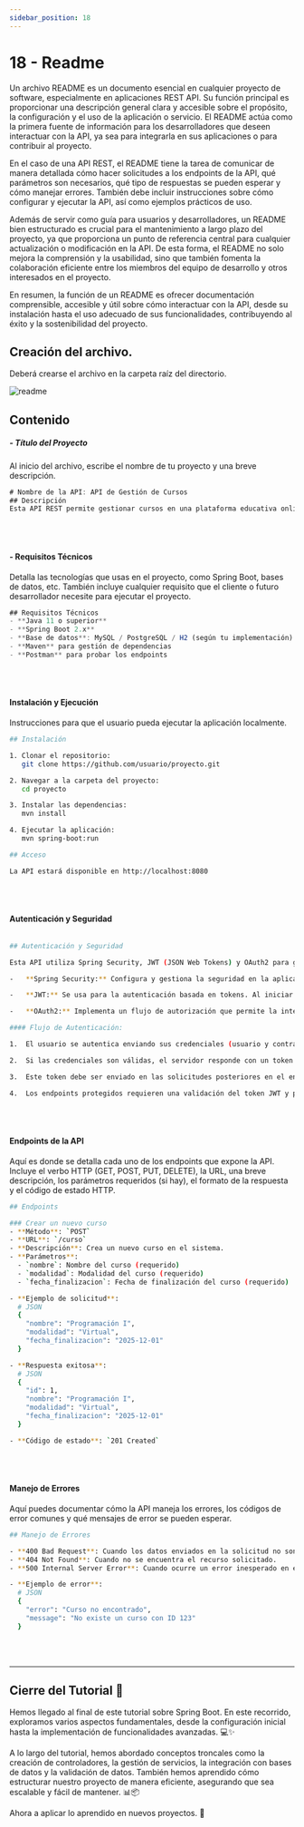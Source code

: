 ```yaml
---
sidebar_position: 18
---
```


# 18 - Readme

Un archivo README es un documento esencial en cualquier proyecto de software, especialmente en aplicaciones REST API. Su función principal es proporcionar una descripción general clara y accesible sobre el propósito, la configuración y el uso de la aplicación o servicio. El README actúa como la primera fuente de información para los desarrolladores que deseen interactuar con la API, ya sea para integrarla en sus aplicaciones o para contribuir al proyecto.

En el caso de una API REST, el README tiene la tarea de comunicar de manera detallada cómo hacer solicitudes a los endpoints de la API, qué parámetros son necesarios, qué tipo de respuestas se pueden esperar y cómo manejar errores. También debe incluir instrucciones sobre cómo configurar y ejecutar la API, así como ejemplos prácticos de uso.

Además de servir como guía para usuarios y desarrolladores, un README bien estructurado es crucial para el mantenimiento a largo plazo del proyecto, ya que proporciona un punto de referencia central para cualquier actualización o modificación en la API. De esta forma, el README no solo mejora la comprensión y la usabilidad, sino que también fomenta la colaboración eficiente entre los miembros del equipo de desarrollo y otros interesados en el proyecto.

En resumen, la función de un README es ofrecer documentación comprensible, accesible y útil sobre cómo interactuar con la API, desde su instalación hasta el uso adecuado de sus funcionalidades, contribuyendo al éxito y la sostenibilidad del proyecto.

## Creación del archivo.

Deberá crearse el archivo en la carpeta raíz del directorio.

![readme](/img/readme.png)


## Contenido

##### - Título del Proyecto

Al inicio del archivo, escribe el nombre de tu proyecto y una breve descripción.

```jsx title="readme"
# Nombre de la API: API de Gestión de Cursos
## Descripción
Esta API REST permite gestionar cursos en una plataforma educativa online, permitiendo operaciones como creación, actualización, eliminación y obtención de información de cursos.


```

<br/><br/>


#### -  Requisitos Técnicos

Detalla las tecnologías que usas en el proyecto, como Spring Boot, bases de datos, etc. También incluye cualquier requisito que el cliente o futuro desarrollador necesite para ejecutar el proyecto.

```jsx title="readme"
## Requisitos Técnicos
- **Java 11 o superior**
- **Spring Boot 2.x**
- **Base de datos**: MySQL / PostgreSQL / H2 (según tu implementación)
- **Maven** para gestión de dependencias
- **Postman** para probar los endpoints

```
<br/><br/>



####  Instalación y Ejecución

Instrucciones para que el usuario pueda ejecutar la aplicación localmente.


```bash title="readme"
## Instalación

1. Clonar el repositorio:
   git clone https://github.com/usuario/proyecto.git

2. Navegar a la carpeta del proyecto:
   cd proyecto

3. Instalar las dependencias:
   mvn install

4. Ejecutar la aplicación:
   mvn spring-boot:run

## Acceso

La API estará disponible en http://localhost:8080

```


<br/><br/>

#### Autenticación y Seguridad

```bash title="readme"

## Autenticación y Seguridad

Esta API utiliza Spring Security, JWT (JSON Web Tokens) y OAuth2 para gestionar la seguridad y la autenticación. A continuación se detallan los aspectos clave:

-   **Spring Security:** Configura y gestiona la seguridad en la aplicación, protegiendo los endpoints y asegurando que solo los usuarios autenticados puedan acceder a ciertas rutas.

-   **JWT:** Se usa para la autenticación basada en tokens. Al iniciar sesión, el usuario recibe un token JWT que debe incluirse en el encabezado de las solicitudes para acceder a los recursos protegidos.

-   **OAuth2:** Implementa un flujo de autorización que permite la integración con proveedores externos de autenticación (como Google o GitHub) para permitir que los usuarios se autentiquen utilizando sus cuentas externas.

#### Flujo de Autenticación:

1.  El usuario se autentica enviando sus credenciales (usuario y contraseña) a un endpoint de autenticación.

2.  Si las credenciales son válidas, el servidor responde con un token JWT.

3.  Este token debe ser enviado en las solicitudes posteriores en el encabezado.

4.  Los endpoints protegidos requieren una validación del token JWT y pueden usar OAuth2 para permitir acceso mediante autenticación externa.

```
<br/><br/>

#### Endpoints de la API

Aquí es donde se detalla cada uno de los endpoints que expone la API. Incluye el verbo HTTP (GET, POST, PUT, DELETE), la URL, una breve descripción, los parámetros requeridos (si hay), el formato de la respuesta y el código de estado HTTP.


```bash title="readme"
## Endpoints

### Crear un nuevo curso
- **Método**: `POST`
- **URL**: `/curso`
- **Descripción**: Crea un nuevo curso en el sistema.
- **Parámetros**:
  - `nombre`: Nombre del curso (requerido)
  - `modalidad`: Modalidad del curso (requerido)
  - `fecha_finalizacion`: Fecha de finalización del curso (requerido)

- **Ejemplo de solicitud**:
  # JSON
  {
    "nombre": "Programación I",
    "modalidad": "Virtual",
    "fecha_finalizacion": "2025-12-01"
  }

- **Respuesta exitosa**:
  # JSON
  {
    "id": 1,
    "nombre": "Programación I",
    "modalidad": "Virtual",
    "fecha_finalizacion": "2025-12-01"
  }

- **Código de estado**: `201 Created`

```
<br/><br/>

#### Manejo de Errores

Aquí puedes documentar cómo la API maneja los errores, los códigos de error comunes y qué mensajes de error se pueden esperar.

```bash title="readme"
## Manejo de Errores

- **400 Bad Request**: Cuando los datos enviados en la solicitud no son válidos.
- **404 Not Found**: Cuando no se encuentra el recurso solicitado.
- **500 Internal Server Error**: Cuando ocurre un error inesperado en el servidor.

- **Ejemplo de error**:
  # JSON
  {
    "error": "Curso no encontrado",
    "message": "No existe un curso con ID 123"
  }
```


<br/><br/>

---------

## Cierre del Tutorial 🎉
Hemos llegado al final de este tutorial sobre Spring Boot. En este recorrido, exploramos varios aspectos fundamentales, desde la configuración inicial hasta la implementación de funcionalidades avanzadas. 💻✨

A lo largo del tutorial, hemos abordado conceptos troncales como la creación de controladores, la gestión de servicios, la integración con bases de datos y la validación de datos. También hemos aprendido cómo estructurar nuestro proyecto de manera eficiente, asegurando que sea escalable y fácil de mantener. 📊📦

Ahora a aplicar lo aprendido en nuevos proyectos. 🚀
